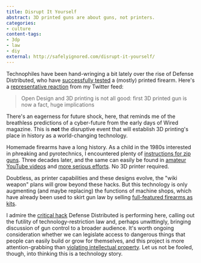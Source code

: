 ```yaml
---
title: Disrupt It Yourself
abstract: 3D printed guns are about guns, not printers.
categories:
- culture
content-tags:
- 3dp
- law
- diy
external: http://safelyignored.com/disrupt-it-yourself/
---
```


Technophiles have been hand-wringing a bit lately over the rise of Defense Distributed, who have [successfully tested](http://defdist.tumblr.com/post/49768758853/the-liberator) a (mostly) printed firearm. Here's a [representative reaction](https://twitter.com/AnneMiltenburg/status/331352685909532672) from my Twitter feed:

> Open Design and 3D printing is not all good: first 3D printed gun is now a fact, huge implications

There's an eagerness for future shock, here, that reminds me of the breathless predictions of a cyber-future from the early days of Wired magazine. This is **not** the disruptive event that will establish 3D printing's place in history as a world-changing technology.

Homemade firearms have a long history. As a child in the 1980s interested in phreaking and pyrotechnics, I encountered plenty of [instructions for zip guns](http://www.textfiles.com/anarchy/WEAPONS/). Three decades later, and the same can easily be found in [amateur YouTube videos](http://freedomguide.blogspot.nl/2012/10/zip-guns.html) and [more serious efforts](http://thehomegunsmith.com/). No 3D printer required.

Doubtless, as printer capabilities and these designs evolve, the "wiki weapon" plans will grow beyond these hacks. But this technology is only augmenting (and maybe replacing) the functions of machine shops, which have already been used to skirt gun law by selling [full-featured firearms as kits](http://aresarmor.com/store/Item/BCBR_basic).

I admire the [critical hack](http://criticalengineering.org) Defense Distributed is performing here, calling out the futility of technology-restriction law and, perhaps unwittingly, bringing discussion of gun control to a broader audience. It's worth ongoing consideration whether we can legislate access to dangerous things that people can easily build or grow for themselves, and this project is more attention-grabbing than [violating intellectual property](http://fffff.at/free-universal-construction-kit/). Let us not be fooled, though, into thinking this is a technology story.
